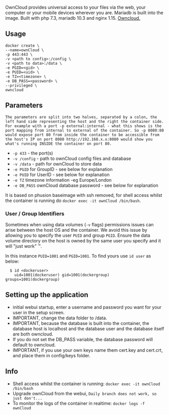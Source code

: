 OwnCloud provides universal access to your files via the web, your computer or your mobile devices wherever you are. Mariadb is built into the image. Built with php 7.3, mariadb 10.3 and nginx 1.15. [Owncloud.](https://owncloud.org/)

## Usage

```
docker create \
--name=ownCloud \
-p 443:443 \
-v <path to config>:/config \
-v <path to data>:/data \
-e PGID=<gid> \
-e PUID=<uid> \
-e TZ=<timezone> \
-e DB_PASS=<password> \
--privileged \
owncloud
```

## Parameters

`The parameters are split into two halves, separated by a colon, the left hand side representing the host and the right the container side. 
For example with a port -p external:internal - what this shows is the port mapping from internal to external of the container.
So -p 8080:80 would expose port 80 from inside the container to be accessible from the host's IP on port 8080
http://192.168.x.x:8080 would show you what's running INSIDE the container on port 80.`


* `-p 433` - the port(s)
* `-v /config` - path to ownCloud config files and database
* `-v /data` - path for ownCloud to store data
* `-e PGID` for GroupID - see below for explanation
* `-e PUID` for UserID - see below for explanation
* `-e TZ` timezone information -eg Europe/London
* `-e DB_PASS` ownCloud database password - see below for explanation

It is based on phusion baseimage with ssh removed, for shell access whilst the container is running do `docker exec -it ownCloud /bin/bash`.

### User / Group Identifiers

Sometimes when using data volumes (`-v` flags) permissions issues can arise between the host OS and the container. We avoid this issue by allowing you to specify the user `PUID` and group `PGID`. Ensure the data volume directory on the host is owned by the same user you specify and it will "just work" ™.

In this instance `PUID=1001` and `PGID=1001`. To find yours use `id user` as below:

```
  $ id <dockeruser>
    uid=1001(dockeruser) gid=1001(dockergroup) groups=1001(dockergroup)
```

## Setting up the application
* initial webui startup, enter a username and password you want for your user in the setup screen.
* IMPORTANT, change the data folder to /data.
* IMPORTANT, because the database is built into the container, the database host is localhost and the database user and the database itself are both owncloud.
*  If you do not set the DB_PASS variable, the database password will default to owncloud.
* IMPORTANT, if you use your own keys name them cert.key and cert.crt, and place them in config/keys folder.
## Info

* Shell access whilst the container is running: `docker exec -it ownCloud /bin/bash`
* Upgrade ownCloud from the webui, `Daily branch does not work, so just don't...`
* To monitor the logs of the container in realtime: `docker logs -f ownCloud`
